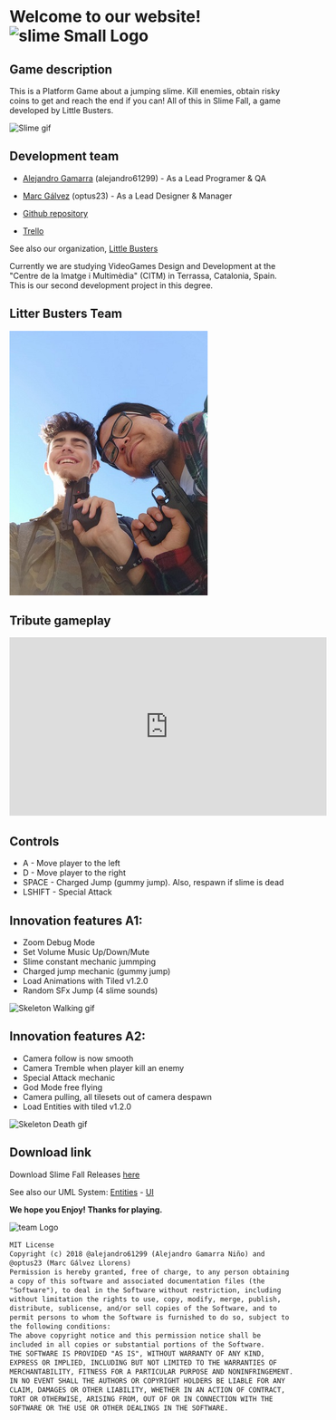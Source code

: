 ﻿# Welcome to our website! ![slime Small Logo](https://raw.githubusercontent.com/LITTLE-BUSTERS-STUDIO/SlimeFall/master/docs/Slime%20Fall%20Logo2.png)


## Game description
This is a Platform Game about a jumping slime. Kill enemies, obtain risky coins to get and reach the end if you can! All of this in Slime Fall, a game developed by Little Busters.


![Slime gif](https://media.giphy.com/media/ZNKTOhKsCtidMGtzQG/giphy.gif)


## Development team
* [Alejandro Gamarra](https://github.com/alejandro61299) 
 (alejandro61299) - As a Lead Programer & QA
 
* [Marc Gálvez]( https://github.com/optus23) (optus23) - As a Lead Designer & Manager

* [Github repository]( https://github.com/LITTLE-BUSTERS-STUDIO/FallSlime)

* [Trello]( https://trello.com/b/ZRKRIdPU/little-busters)

See also our organization, [Little Busters](https://github.com/LITTLE-BUSTERS-STUDIO)

Currently we are studying VideoGames Design and Development at the "Centre de la Imatge i Multimèdia" (CITM) in Terrassa, Catalonia, Spain. This is our second development project in this degree.

## Litter Busters Team
![team photo](Japan2018.jpeg)


## Tribute gameplay

<iframe width="560" height="315" src="https://www.youtube.com/embed/4CPGicF9IMY" frameborder="0" allow="accelerometer; autoplay; encrypted-media; gyroscope; picture-in-picture" allowfullscreen></iframe>

## Controls
* A - Move player to the left
* D - Move player to the right
* SPACE - Charged Jump (gummy jump). Also, respawn if slime is dead
* LSHIFT - Special Attack


## Innovation features A1:

* Zoom Debug Mode
* Set Volume Music Up/Down/Mute
* Slime constant mechanic jummping
* Charged jump mechanic (gummy jump)
* Load Animations with Tiled v1.2.0
* Random SFx Jump (4 slime sounds)

![Skeleton Walking gif](https://media.giphy.com/media/3XCqoGPMbbnfDMXVaH/giphy.gif)

## Innovation features A2:

* Camera follow is now smooth
* Camera Tremble when player kill an enemy
* Special Attack mechanic
* God Mode free flying
* Camera pulling, all tilesets out of camera despawn
* Load Entities with tiled v1.2.0

![Skeleton Death gif](https://media.giphy.com/media/3tKcEoLd4V0dBpB8jb/giphy.gif)

## Download link

Download Slime Fall Releases [here](https://github.com/LITTLE-BUSTERS-STUDIO/SlimeFall/releases)

See also our UML System:  [Entities](https://github.com/LITTLE-BUSTERS-STUDIO/SlimeFall/blob/master/docs/UML%20Entity.pdf) -  [UI](https://github.com/LITTLE-BUSTERS-STUDIO/SlimeFall/blob/master/docs/UML%20UI.pdf)

**We hope you Enjoy! Thanks for playing.**

![team Logo](https://raw.githubusercontent.com/LITTLE-BUSTERS-STUDIO/SlimeFall/master/docs/Slime%20Fall%20Logo.png)


~~~~~~~~~~~~~~~
MIT License
Copyright (c) 2018 @alejandro61299 (Alejandro Gamarra Niño) and @optus23 (Marc Gálvez Llorens)
Permission is hereby granted, free of charge, to any person obtaining a copy of this software and associated documentation files (the "Software"), to deal in the Software without restriction, including without limitation the rights to use, copy, modify, merge, publish, distribute, sublicense, and/or sell copies of the Software, and to permit persons to whom the Software is furnished to do so, subject to the following conditions:
The above copyright notice and this permission notice shall be included in all copies or substantial portions of the Software.
THE SOFTWARE IS PROVIDED "AS IS", WITHOUT WARRANTY OF ANY KIND, EXPRESS OR IMPLIED, INCLUDING BUT NOT LIMITED TO THE WARRANTIES OF MERCHANTABILITY, FITNESS FOR A PARTICULAR PURPOSE AND NONINFRINGEMENT. IN NO EVENT SHALL THE AUTHORS OR COPYRIGHT HOLDERS BE LIABLE FOR ANY CLAIM, DAMAGES OR OTHER LIABILITY, WHETHER IN AN ACTION OF CONTRACT, TORT OR OTHERWISE, ARISING FROM, OUT OF OR IN CONNECTION WITH THE SOFTWARE OR THE USE OR OTHER DEALINGS IN THE SOFTWARE.
~~~~~~~~~~~~~~~


